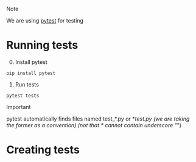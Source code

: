> [!NOTE]  
> We are using [pytest](https://docs.pytest.org/en/stable/) for testing


# Running tests

0. Install pytest
```
pip install pytest
```

1. Run tests
```
pytest tests
```
> [!IMPORTANT]  
> pytest automatically finds files named test_*.py or *_test.py (we are taking the former as a convention)
> (not that * cannot contain underscore "_")




# Creating tests




